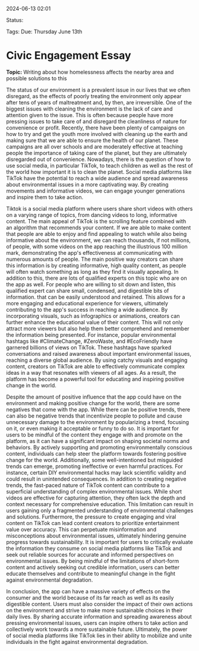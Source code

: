 2024-06-13 02:01

Status: 

Tags: 
Due: Thursday June 13th 
# Civic Engagement Essay
**Topic:** Writing about how homelessness affects the nearby area and possible solutions to this

The status of our environment is a prevalent issue in our lives that we often disregard, as the effects of poorly treating the environment only appear after tens of years of maltreatment and, by then, are irreversible. One of the biggest issues with cleaning the environment is the lack of care and attention given to the issue. This is often because people have more pressing issues to take care of and disregard the cleanliness of nature for convenience or profit. Recently, there have been plenty of campaigns on how to try and get the youth more involved with cleaning up the earth and making sure that we are able to ensure the health of our planet. These campaigns are all over schools and are moderately effective at teaching people the importance of taking care of the planet, but they are ultimately disregarded out of convenience. Nowadays, there is the question of how to use social media, in particular TikTok, to teach children as well as the rest of the world how important it is to clean the planet. Social media platforms like TikTok have the potential to reach a wide audience and spread awareness about environmental issues in a more captivating way. By creating movements and informative videos, we can engage younger generations and inspire them to take action.  

Tiktok is a social media platform where users share short videos with others on a varying range of topics, from dancing videos to long, informative content. The main appeal of TikTok is the scrolling feature combined with an algorithm that recommends your content. If we are able to make content that people are able to enjoy and find appealing to watch while also being informative about the environment, we can reach thousands, if not millions, of people, with some videos on the app reaching the illustrious 100 million mark, demonstrating the app's effectiveness at communicating with numerous amounts of people. The main positive way creators can share this information is by creating informative, high quality content, as people will often watch something as long as they find it visually appealing. In addition to this, there are lots of qualified experts on this topic who are on the app as well. For people who are willing to sit down and listen, this qualified expert can share small, condensed, and digestible bits of information. that can be easily understood and retained. This allows for a more engaging and educational experience for viewers, ultimately contributing to the app's success in reaching a wide audience. By incorporating visuals, such as infographics or animations, creators can further enhance the educational value of their content. This will not only attract more viewers but also help them better comprehend and remember the information being presented. For instance, popular environmental hashtags like #ClimateChange, #ZeroWaste, and #EcoFriendly have garnered billions of views on TikTok. These hashtags have sparked conversations and raised awareness about important environmental issues, reaching a diverse global audience. By using catchy visuals and engaging content, creators on TikTok are able to effectively communicate complex ideas in a way that resonates with viewers of all ages. As a result, the platform has become a powerful tool for educating and inspiring positive change in the world.  
  

Despite the amount of positive influence that the app could have on the environment and making positive change for the world, there are some negatives that come with the app. While there can be positive trends, there can also be negative trends that incentivize people to pollute and cause unnecessary damage to the environment by popularizing a trend, focusing on it, or even making it acceptable or funny to do so. It is important for users to be mindful of the content they engage with and promote on the platform, as it can have a significant impact on shaping societal norms and behaviors. By actively supporting and promoting environmentally conscious content, individuals can help steer the platform towards fostering positive change for the world. Additionally, some well-intentioned but misguided trends can emerge, promoting ineffective or even harmful practices. For instance, certain DIY environmental hacks may lack scientific validity and could result in unintended consequences. In addition to creating negative trends, the fast-paced nature of TikTok content can contribute to a superficial understanding of complex environmental issues. While short videos are effective for capturing attention, they often lack the depth and context necessary for comprehensive education. This limitation can result in users gaining only a fragmented understanding of environmental challenges and solutions. Furthermore, the pressure to create engaging and viral content on TikTok can lead content creators to prioritize entertainment value over accuracy. This can perpetuate misinformation and misconceptions about environmental issues, ultimately hindering genuine progress towards sustainability. It is important for users to critically evaluate the information they consume on social media platforms like TikTok and seek out reliable sources for accurate and informed perspectives on environmental issues. By being mindful of the limitations of short-form content and actively seeking out credible information, users can better educate themselves and contribute to meaningful change in the fight against environmental degradation.

In conclusion, the app can have a massive variety of effects on the consumer and the world because of its far reach as well as its easily digestible content. Users must also consider the impact of their own actions on the environment and strive to make more sustainable choices in their daily lives. By sharing accurate information and spreading awareness about pressing environmental issues, users can inspire others to take action and collectively work towards a more sustainable future. Ultimately, the power of social media platforms like TikTok lies in their ability to mobilize and unite individuals in the fight against environmental degradation.